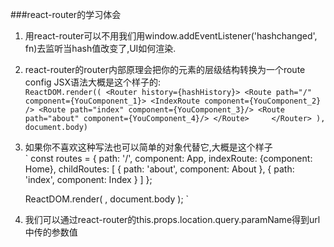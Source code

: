 ###react-router的学习体会
1.	用react-router可以不用我们用window.addEventListener('hashchanged', fn)去监听当hash值改变了,UI如何渲染.  
2.	react-router的router内部原理会把你的<Route>元素的层级结构转换为一个route config JSX语法大概是这个样子的:  
`
	ReactDOM.render((
		<Router history={hashHistory}>
			<Route path="/" component={YouComponent_1}>
				<IndexRoute component={YouComponent_2} />
				<Route path="index" component={YouComponent_3}/>
				<Route path="about" component={YouComponent_4}/>
			</Route>	
		</Router>
	), document.body)
`
3.	如果你不喜欢这种写法也可以简单的对象代替它,大概是这个样子  
`
	const routes = {
		path: '/',
		component: App,
		indexRoute: {component: Home},
		childRoutes: [
			{ path: 'about', component: About },
			{ path: 'index', component: Index }
		]
	};
	
	ReactDOM.render(
		<Router history={hashHistory} routes={routes}/>,
		document.body
	);
`
4.	我们可以通过react-router的this.props.location.query.paramName得到url中传的参数值
